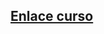 ## [Enlace curso](https://www.youtube.com/watch?v=x-k6gDI5ZqA&list=PL4bT56Uw3S4x1_IhP0kQZ1mszuLvoNMJF)
